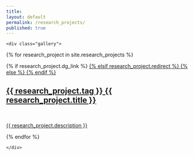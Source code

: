 ```yaml
---
title:
layout: default
permalink: /research_projects/
published: true
---
```


<div class="ProjectContainer">

    <div class="gallery">

{% for research_project in site.research_projects %}

  <div class="projectTile">
      {% if research_project.dg_link %}
          <a href="{{ research_project.dg_link }}" target="_blank">
      {% elsif research_project.redirect %}
          <a href="{{ research_project.redirect }}" target="_blank">
      {% else %}
          <a href="{{ research_project.url | prepend: site.baseurl | prepend: site.url }}">
      {% endif %}
          <span>
              <h2>{{ research_project.tag }} {{ research_project.title }}</h2>
              <br/>
              <p>{{ research_project.description }}</p>
          </span>
          </a>
  </div>

{% endfor %}

    </div>

</div>

